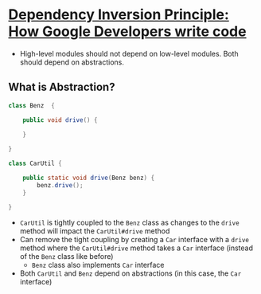 # [Dependency Inversion Principle: How Google Developers write code](https://paigeshin1991.medium.com/dependency-inversion-principle-how-google-developers-write-code-f6cbd3b530a6)

* High-level modules should not depend on low-level modules. Both should depend on abstractions.

## What is Abstraction?

```java
class Benz  {

    public void drive() {
                
    }

}

class CarUtil {

    public static void drive(Benz benz) {
        benz.drive();
    }

}
```

* `CarUtil` is tightly coupled to the `Benz` class as changes to the `drive` method will impact the `CarUtil#drive` method
* Can remove the tight coupling by creating a `Car` interface with a `drive` method where the `CarUtil#drive` method takes a `Car` interface (instead of the `Benz` class like before)
  * `Benz` class also implements `Car` interface
* Both `CarUtil` and `Benz` depend on abstractions (in this case, the `Car` interface)
